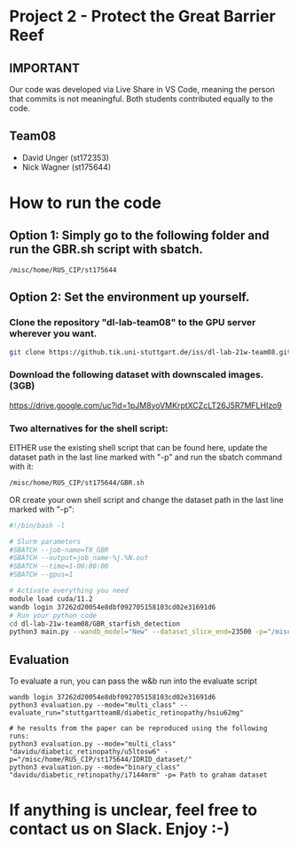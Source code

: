 # Project 2 - Protect the Great Barrier Reef
## IMPORTANT
Our code was developed via Live Share in VS Code, meaning the person that commits is not meaningful.
Both students contributed equally to the code.
## Team08
- David Unger (st172353)
- Nick Wagner (st175644)




# How to run the code
## Option 1: Simply go to the following folder and run the GBR.sh script with sbatch.
```/misc/home/RUS_CIP/st175644```

## Option 2: Set the environment up yourself.
### Clone the repository "dl-lab-team08" to the GPU server wherever you want.
```sh
git clone https://github.tik.uni-stuttgart.de/iss/dl-lab-21w-team08.git
```
### Download the following dataset with downscaled images. (3GB) 
   https://drive.google.com/uc?id=1pJM8yoVMKrptXCZcLT26J5R7MFLHIzo9

### Two alternatives for the shell script:<br />
EITHER use the existing shell script that can be found here, update the dataset path in the last line marked with "-p" and run the sbatch command with it: 
```sh
/misc/home/RUS_CIP/st175644/GBR.sh
```
OR create your own shell script and change the dataset path in the last line marked with "-p":
 ```sh
#!/bin/bash -l

# Slurm parameters
#SBATCH --job-name=T8_GBR
#SBATCH --output=job_name-%j.%N.out
#SBATCH --time=1-00:00:00
#SBATCH --gpus=1

# Activate everything you need
module load cuda/11.2
wandb login 37262d20054e8dbf092705158103cd02e31691d6
# Run your python code
cd dl-lab-21w-team08/GBR_starfish_detection
python3 main.py --wandb_model="New" --dataset_slice_end=23500 -p="/misc/home/RUS_CIP/st175644/GBR_dataset/"
```

## Evaluation
To evaluate a run, you can pass the w&b run into the evaluate script
```
wandb login 37262d20054e8dbf092705158103cd02e31691d6
python3 evaluation.py --mode="multi_class" --evaluate_run="stuttgartteam8/diabetic_retinopathy/hsiu62mg"

# he results from the paper can be reproduced using the following runs: 
python3 evaluation.py --mode="multi_class" "davidu/diabetic_retinopathy/u5ltosw6" -p="/misc/home/RUS_CIP/st175644/IDRID_dataset/"
python3 evaluation.py --mode="binary_class" "davidu/diabetic_retinopathy/i7144mrm" -p= Path to graham dataset
```

# If anything is unclear, feel free to contact us on Slack. Enjoy :-)


